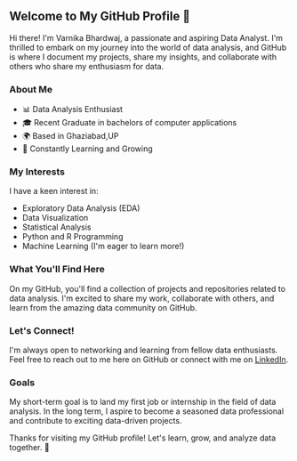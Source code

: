 ## Welcome to My GitHub Profile 👋

Hi there! I'm Varnika Bhardwaj, a passionate and aspiring Data Analyst. I'm thrilled to embark on my journey into the world of data analysis, and GitHub is where I document my projects, share my insights, and collaborate with others who share my enthusiasm for data.

### About Me

- 📊 Data Analysis Enthusiast
- 🎓 Recent Graduate in  bachelors of computer applications
- 🌍 Based in Ghaziabad,UP
- 🌱 Constantly Learning and Growing

### My Interests

I have a keen interest in:

- Exploratory Data Analysis (EDA)
- Data Visualization
- Statistical Analysis
- Python and R Programming
- Machine Learning (I'm eager to learn more!)

### What You'll Find Here

On my GitHub, you'll find a collection of projects and repositories related to data analysis. I'm excited to share my work, collaborate with others, and learn from the amazing data community on GitHub.

### Let's Connect!

I'm always open to networking and learning from fellow data enthusiasts. Feel free to reach out to me here on GitHub or connect with me on [LinkedIn](https://www.linkedin.com/in/your-profile/).

### Goals

My short-term goal is to land my first job or internship in the field of data analysis. In the long term, I aspire to become a seasoned data professional and contribute to exciting data-driven projects.


Thanks for visiting my GitHub profile! Let's learn, grow, and analyze data together. 🚀


<!---
varnika0709/varnika0709 is a ✨ special ✨ repository because its `README.md` (this file) appears on your GitHub profile.
You can click the Preview link to take a look at your changes.
--->
